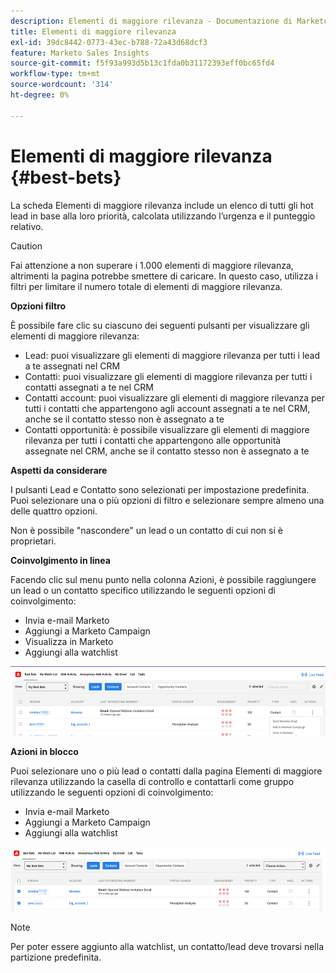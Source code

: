 ```yaml
---
description: Elementi di maggiore rilevanza - Documentazione di Marketo - Documentazione del prodotto
title: Elementi di maggiore rilevanza
exl-id: 39dc8442-0773-43ec-b788-72a43d68dcf3
feature: Marketo Sales Insights
source-git-commit: f5f93a993d5b13c1fda0b31172393eff0bc65fd4
workflow-type: tm+mt
source-wordcount: '314'
ht-degree: 0%

---
```


# Elementi di maggiore rilevanza {#best-bets}

La scheda Elementi di maggiore rilevanza include un elenco di tutti gli hot lead in base alla loro priorità, calcolata utilizzando l’urgenza e il punteggio relativo.

>[!CAUTION]
>
>Fai attenzione a non superare i 1.000 elementi di maggiore rilevanza, altrimenti la pagina potrebbe smettere di caricare. In questo caso, utilizza i filtri per limitare il numero totale di elementi di maggiore rilevanza.

**Opzioni filtro**

È possibile fare clic su ciascuno dei seguenti pulsanti per visualizzare gli elementi di maggiore rilevanza:

* Lead: puoi visualizzare gli elementi di maggiore rilevanza per tutti i lead a te assegnati nel CRM
* Contatti: puoi visualizzare gli elementi di maggiore rilevanza per tutti i contatti assegnati a te nel CRM
* Contatti account: puoi visualizzare gli elementi di maggiore rilevanza per tutti i contatti che appartengono agli account assegnati a te nel CRM, anche se il contatto stesso non è assegnato a te
* Contatti opportunità: è possibile visualizzare gli elementi di maggiore rilevanza per tutti i contatti che appartengono alle opportunità assegnate nel CRM, anche se il contatto stesso non è assegnato a te

**Aspetti da considerare**

I pulsanti Lead e Contatto sono selezionati per impostazione predefinita. Puoi selezionare una o più opzioni di filtro e selezionare sempre almeno una delle quattro opzioni.

Non è possibile &quot;nascondere&quot; un lead o un contatto di cui non si è proprietari.

**Coinvolgimento in linea**

Facendo clic sul menu punto nella colonna Azioni, è possibile raggiungere un lead o un contatto specifico utilizzando le seguenti opzioni di coinvolgimento:

* Invia e-mail Marketo
* Aggiungi a Marketo Campaign
* Visualizza in Marketo
* Aggiungi alla watchlist

![](assets/best-bets-1.png)

**Azioni in blocco**

Puoi selezionare uno o più lead o contatti dalla pagina Elementi di maggiore rilevanza utilizzando la casella di controllo e contattarli come gruppo utilizzando le seguenti opzioni di coinvolgimento:

* Invia e-mail Marketo
* Aggiungi a Marketo Campaign
* Aggiungi alla watchlist

![](assets/best-bets-2.png)

>[!NOTE]
>
>Per poter essere aggiunto alla watchlist, un contatto/lead deve trovarsi nella partizione predefinita.
